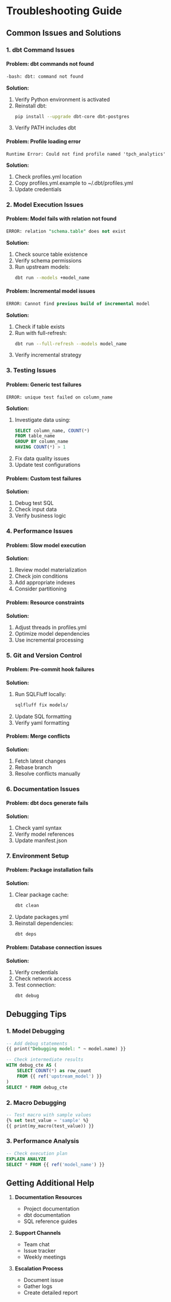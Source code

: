 # Troubleshooting Guide

## Common Issues and Solutions

### 1. dbt Command Issues

#### Problem: dbt commands not found

```bash
-bash: dbt: command not found
```

**Solution:**

1. Verify Python environment is activated
2. Reinstall dbt:
   ```bash
   pip install --upgrade dbt-core dbt-postgres
   ```
3. Verify PATH includes dbt

#### Problem: Profile loading error

```
Runtime Error: Could not find profile named 'tpch_analytics'
```

**Solution:**

1. Check profiles.yml location
2. Copy profiles.yml.example to ~/.dbt/profiles.yml
3. Update credentials

### 2. Model Execution Issues

#### Problem: Model fails with relation not found

```sql
ERROR: relation "schema.table" does not exist
```

**Solution:**

1. Check source table existence
2. Verify schema permissions
3. Run upstream models:
   ```bash
   dbt run --models +model_name
   ```

#### Problem: Incremental model issues

```sql
ERROR: Cannot find previous build of incremental model
```

**Solution:**

1. Check if table exists
2. Run with full-refresh:
   ```bash
   dbt run --full-refresh --models model_name
   ```
3. Verify incremental strategy

### 3. Testing Issues

#### Problem: Generic test failures

```
ERROR: unique test failed on column_name
```

**Solution:**

1. Investigate data using:
   ```sql
   SELECT column_name, COUNT(*)
   FROM table_name
   GROUP BY column_name
   HAVING COUNT(*) > 1
   ```
2. Fix data quality issues
3. Update test configurations

#### Problem: Custom test failures

**Solution:**

1. Debug test SQL
2. Check input data
3. Verify business logic

### 4. Performance Issues

#### Problem: Slow model execution

**Solution:**

1. Review model materialization
2. Check join conditions
3. Add appropriate indexes
4. Consider partitioning

#### Problem: Resource constraints

**Solution:**

1. Adjust threads in profiles.yml
2. Optimize model dependencies
3. Use incremental processing

### 5. Git and Version Control

#### Problem: Pre-commit hook failures

**Solution:**

1. Run SQLFluff locally:
   ```bash
   sqlfluff fix models/
   ```
2. Update SQL formatting
3. Verify yaml formatting

#### Problem: Merge conflicts

**Solution:**

1. Fetch latest changes
2. Rebase branch
3. Resolve conflicts manually

### 6. Documentation Issues

#### Problem: dbt docs generate fails

**Solution:**

1. Check yaml syntax
2. Verify model references
3. Update manifest.json

### 7. Environment Setup

#### Problem: Package installation fails

**Solution:**

1. Clear package cache:
   ```bash
   dbt clean
   ```
2. Update packages.yml
3. Reinstall dependencies:
   ```bash
   dbt deps
   ```

#### Problem: Database connection issues

**Solution:**

1. Verify credentials
2. Check network access
3. Test connection:
   ```bash
   dbt debug
   ```

## Debugging Tips

### 1. Model Debugging

```sql
-- Add debug statements
{{ print("Debugging model: " ~ model.name) }}

-- Check intermediate results
WITH debug_cte AS (
    SELECT COUNT(*) as row_count
    FROM {{ ref('upstream_model') }}
)
SELECT * FROM debug_cte
```

### 2. Macro Debugging

```sql
-- Test macro with sample values
{% set test_value = 'sample' %}
{{ print(my_macro(test_value)) }}
```

### 3. Performance Analysis

```sql
-- Check execution plan
EXPLAIN ANALYZE
SELECT * FROM {{ ref('model_name') }}
```

## Getting Additional Help

1. **Documentation Resources**

   - Project documentation
   - dbt documentation
   - SQL reference guides

2. **Support Channels**

   - Team chat
   - Issue tracker
   - Weekly meetings

3. **Escalation Process**
   - Document issue
   - Gather logs
   - Create detailed report
